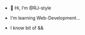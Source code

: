 - 👋 Hi, I’m @RJ-style

* I'm learning Web-Development...

* I know bit of <Html><Html/> && <style type='stylesheet' rel='text/css'/>...

* Now I'm learning const javascript=()=>{console.log('Javascript')};  javasript();.........


